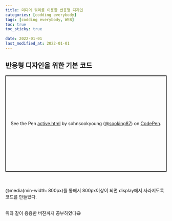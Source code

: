 ```yaml
---
title: 미디어 쿼리를 이용한 반응형 디자인
categories: [codding everybody]
tags: [codding everybody, WEB]
toc: true
toc_sticky: true
 
date: 2022-01-01
last_modified_at: 2022-01-01
---
```



## 반응형 디자인을 위한 기본 코드

<p class="codepen" data-height="300" data-default-tab="html,result" data-slug-hash="VwMxBaP" data-user="sooking87" style="height: 300px; box-sizing: border-box; display: flex; align-items: center; justify-content: center; border: 2px solid; margin: 1em 0; padding: 1em;">
  <span>See the Pen <a href="https://codepen.io/sooking87/pen/VwMxBaP">
  active.html</a> by sohnsookyoung (<a href="https://codepen.io/sooking87">@sooking87</a>)
  on <a href="https://codepen.io">CodePen</a>.</span>
</p>
<script async src="https://cpwebassets.codepen.io/assets/embed/ei.js"></script><br>
<br>
@media(min-width: 800px)를 통해서 800px이상이 되면 display에서 사라지도록 코드를 만들었다. 

<script src="https://gist.github.com/sooking87/2f550d6fe4d526b667ee8fe6bfc638ad.js"></script>
<br>위와 같이 응용한 버젼까지 공부하였다😃
